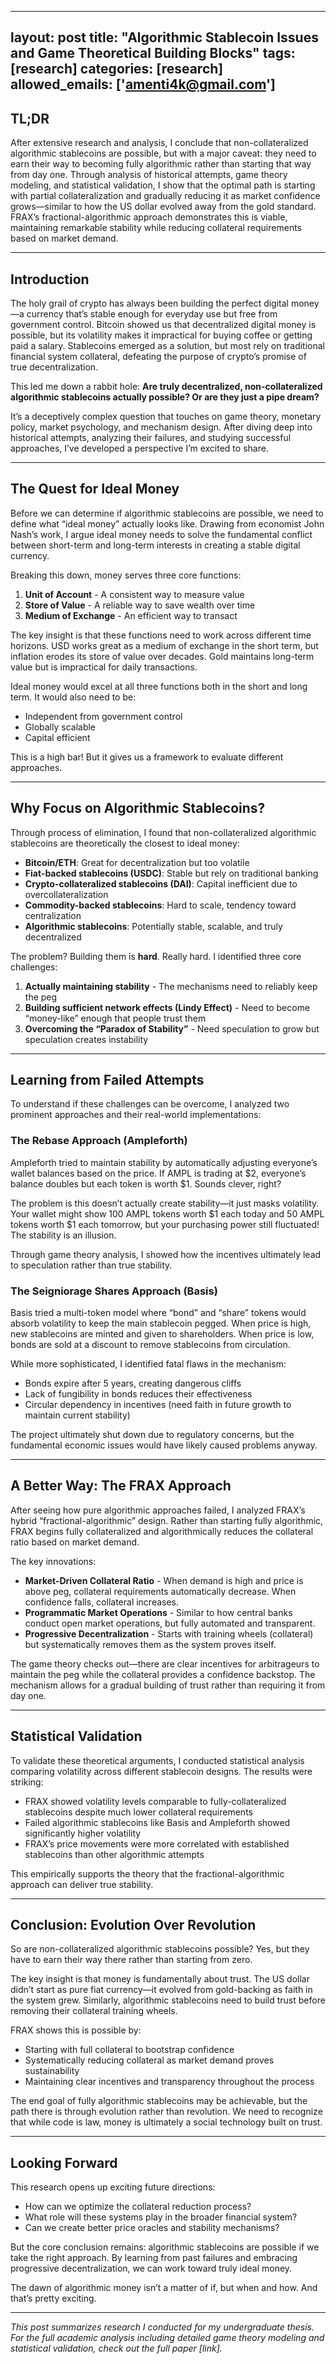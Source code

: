 
---
layout: post
title: "Algorithmic Stablecoin Issues and Game Theoretical Building Blocks"
tags: [research]
categories: [research]
allowed_emails: ['amenti4k@gmail.com']
---
## TL;DR

After extensive research and analysis, I conclude that non-collateralized algorithmic stablecoins are possible, but with a major caveat: they need to earn their way to becoming fully algorithmic rather than starting that way from day one. Through analysis of historical attempts, game theory modeling, and statistical validation, I show that the optimal path is starting with partial collateralization and gradually reducing it as market confidence grows—similar to how the US dollar evolved away from the gold standard. FRAX’s fractional-algorithmic approach demonstrates this is viable, maintaining remarkable stability while reducing collateral requirements based on market demand.

---

## Introduction

The holy grail of crypto has always been building the perfect digital money—a currency that’s stable enough for everyday use but free from government control. Bitcoin showed us that decentralized digital money is possible, but its volatility makes it impractical for buying coffee or getting paid a salary. Stablecoins emerged as a solution, but most rely on traditional financial system collateral, defeating the purpose of crypto’s promise of true decentralization.

This led me down a rabbit hole: **Are truly decentralized, non-collateralized algorithmic stablecoins actually possible? Or are they just a pipe dream?**

It’s a deceptively complex question that touches on game theory, monetary policy, market psychology, and mechanism design. After diving deep into historical attempts, analyzing their failures, and studying successful approaches, I’ve developed a perspective I’m excited to share.

---

## The Quest for Ideal Money

Before we can determine if algorithmic stablecoins are possible, we need to define what “ideal money” actually looks like. Drawing from economist John Nash’s work, I argue ideal money needs to solve the fundamental conflict between short-term and long-term interests in creating a stable digital currency.

Breaking this down, money serves three core functions:

1. **Unit of Account** - A consistent way to measure value
2. **Store of Value** - A reliable way to save wealth over time
3. **Medium of Exchange** - An efficient way to transact

The key insight is that these functions need to work across different time horizons. USD works great as a medium of exchange in the short term, but inflation erodes its store of value over decades. Gold maintains long-term value but is impractical for daily transactions.

Ideal money would excel at all three functions both in the short and long term. It would also need to be:

- Independent from government control
- Globally scalable
- Capital efficient

This is a high bar! But it gives us a framework to evaluate different approaches.

---

## Why Focus on Algorithmic Stablecoins?

Through process of elimination, I found that non-collateralized algorithmic stablecoins are theoretically the closest to ideal money:

- **Bitcoin/ETH**: Great for decentralization but too volatile
- **Fiat-backed stablecoins (USDC)**: Stable but rely on traditional banking
- **Crypto-collateralized stablecoins (DAI)**: Capital inefficient due to overcollateralization
- **Commodity-backed stablecoins**: Hard to scale, tendency toward centralization
- **Algorithmic stablecoins**: Potentially stable, scalable, and truly decentralized

The problem? Building them is **hard**. Really hard. I identified three core challenges:

1. **Actually maintaining stability** - The mechanisms need to reliably keep the peg
2. **Building sufficient network effects (Lindy Effect)** - Need to become “money-like” enough that people trust them
3. **Overcoming the “Paradox of Stability”** - Need speculation to grow but speculation creates instability

---

## Learning from Failed Attempts

To understand if these challenges can be overcome, I analyzed two prominent approaches and their real-world implementations:

### The Rebase Approach (Ampleforth)

Ampleforth tried to maintain stability by automatically adjusting everyone’s wallet balances based on the price. If AMPL is trading at $2, everyone’s balance doubles but each token is worth $1. Sounds clever, right?

The problem is this doesn’t actually create stability—it just masks volatility. Your wallet might show 100 AMPL tokens worth $1 each today and 50 AMPL tokens worth $1 each tomorrow, but your purchasing power still fluctuated! The stability is an illusion.

Through game theory analysis, I showed how the incentives ultimately lead to speculation rather than true stability.

### The Seigniorage Shares Approach (Basis)

Basis tried a multi-token model where “bond” and “share” tokens would absorb volatility to keep the main stablecoin pegged. When price is high, new stablecoins are minted and given to shareholders. When price is low, bonds are sold at a discount to remove stablecoins from circulation.

While more sophisticated, I identified fatal flaws in the mechanism:

- Bonds expire after 5 years, creating dangerous cliffs
- Lack of fungibility in bonds reduces their effectiveness
- Circular dependency in incentives (need faith in future growth to maintain current stability)

The project ultimately shut down due to regulatory concerns, but the fundamental economic issues would have likely caused problems anyway.

---

## A Better Way: The FRAX Approach

After seeing how pure algorithmic approaches failed, I analyzed FRAX’s hybrid “fractional-algorithmic” design. Rather than starting fully algorithmic, FRAX begins fully collateralized and algorithmically reduces the collateral ratio based on market demand.

The key innovations:

- **Market-Driven Collateral Ratio** - When demand is high and price is above peg, collateral requirements automatically decrease. When confidence falls, collateral increases.
- **Programmatic Market Operations** - Similar to how central banks conduct open market operations, but fully automated and transparent.
- **Progressive Decentralization** - Starts with training wheels (collateral) but systematically removes them as the system proves itself.

The game theory checks out—there are clear incentives for arbitrageurs to maintain the peg while the collateral provides a confidence backstop. The mechanism allows for a gradual building of trust rather than requiring it from day one.

---

## Statistical Validation

To validate these theoretical arguments, I conducted statistical analysis comparing volatility across different stablecoin designs. The results were striking:

- FRAX showed volatility levels comparable to fully-collateralized stablecoins despite much lower collateral requirements
- Failed algorithmic stablecoins like Basis and Ampleforth showed significantly higher volatility
- FRAX’s price movements were more correlated with established stablecoins than other algorithmic attempts

This empirically supports the theory that the fractional-algorithmic approach can deliver true stability.

---

## Conclusion: Evolution Over Revolution

So are non-collateralized algorithmic stablecoins possible? Yes, but they have to earn their way there rather than starting from zero.

The key insight is that money is fundamentally about trust. The US dollar didn’t start as pure fiat currency—it evolved from gold-backing as faith in the system grew. Similarly, algorithmic stablecoins need to build trust before removing their collateral training wheels.

FRAX shows this is possible by:

- Starting with full collateral to bootstrap confidence
- Systematically reducing collateral as market demand proves sustainability
- Maintaining clear incentives and transparency throughout the process

The end goal of fully algorithmic stablecoins may be achievable, but the path there is through evolution rather than revolution. We need to recognize that while code is law, money is ultimately a social technology built on trust.

---

## Looking Forward

This research opens up exciting future directions:

- How can we optimize the collateral reduction process?
- What role will these systems play in the broader financial system?
- Can we create better price oracles and stability mechanisms?

But the core conclusion remains: algorithmic stablecoins are possible if we take the right approach. By learning from past failures and embracing progressive decentralization, we can work toward truly ideal money.

The dawn of algorithmic money isn’t a matter of if, but when and how. And that’s pretty exciting.

---

*This post summarizes research I conducted for my undergraduate thesis. For the full academic analysis including detailed game theory modeling and statistical validation, check out the full paper [link].*